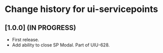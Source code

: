 # Change history for ui-servicepoints

## [1.0.0] (IN PROGRESS)

* First release.
* Add ability to close SP Modal. Part of UIU-628.
